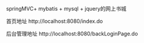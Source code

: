 springMVC+ mybatis + mysql + jquery的网上书城

首页地址 http://localhost:8080/index.do

后台管理地址 http://localhost:8080/backLoginPage.do
